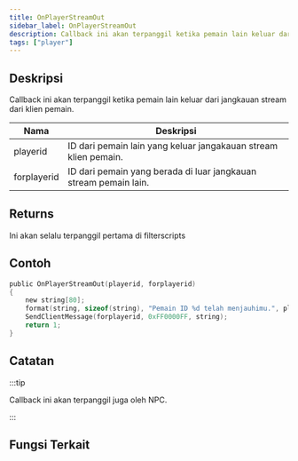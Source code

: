 ```yaml
---
title: OnPlayerStreamOut
sidebar_label: OnPlayerStreamOut
description: Callback ini akan terpanggil ketika pemain lain keluar dari jangkauan stream dari klien pemain.
tags: ["player"]
---
```


## Deskripsi

Callback ini akan terpanggil ketika pemain lain keluar dari jangkauan stream dari klien pemain.

| Nama        | Deskripsi                                                 |
| ----------- | ------------------------------------------------------ |
| playerid    | ID dari pemain lain yang keluar jangakauan stream klien pemain. |
| forplayerid | ID dari pemain yang berada di luar jangkauan stream pemain lain.|

## Returns

Ini akan selalu terpanggil pertama di filterscripts

## Contoh
```c
public OnPlayerStreamOut(playerid, forplayerid)
{
    new string[80];
    format(string, sizeof(string), "Pemain ID %d telah menjauhimu.", playerid);
    SendClientMessage(forplayerid, 0xFF0000FF, string);
    return 1;
}
```

## Catatan

:::tip

Callback ini akan terpanggil juga oleh NPC.

:::

## Fungsi Terkait
